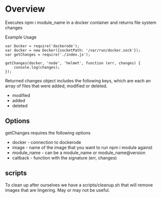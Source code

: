 # Overview
Executes npm i module_name in a docker container and returns file system changes

Example Usage
```
var Docker = require('dockerode');
var docker = new Docker({socketPath: '/var/run/docker.sock'});
var getChanges = require('./index.js');

getChanges(docker, 'node', 'helmet', function (err, changes) {
    console.log(changes);
});
```

Returned changes object includes the following keys, which are each an array of files that were added, modified or deleted.
- modified
- added
- deleted


## Options
getChanges requires the following options

- docker - connection to dockerode
- image - name of the image that you want to run npm i module against
- module_name - can be a module_name or module_name@version
- callback - function with the signature (err, changes)


## scripts
To clean up after ourselves we have a scripts/cleanup.sh that will remove images that are lingering. May or may not be useful.
